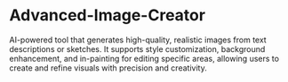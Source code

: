 # Advanced-Image-Creator
AI-powered tool that generates high-quality, realistic images from text descriptions or sketches. It supports style customization, background enhancement, and in-painting for editing specific areas, allowing users to create and refine visuals with precision and creativity.
